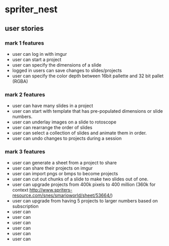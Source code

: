 # spriter_nest
## user stories
### mark 1 features
* user can log in with imgur
* user can start a project
* user can specify the dimensions of a slide
* logged in users can save changes to slides/projects
* user can specify the color depth between 16bit pallette and 32 bit pallet (RGBA)

### mark 2 features
* user can have many slides in a project
* user can start with template that has pre-populated dimensions or slide numbers.
* user can underlay images on a slide to rotoscope
* user can rearrange the order of slides
* user can select a collection of slides and animate them in order.
* user can undo changes to projects during a session

### mark 3 features
* user can generate a sheet from a project to share
* user can share their projects on imgur
* user can import pngs or bmps to become projects
* user can cut out chunks of a slide to make two slides out of one.
* user can upgrade projects from 400k pixels to 400 million (360k for context http://www.spriters-resource.com/snes/smarioworld/sheet/53664/)
* user can upgrade from having 5 projects to larger numbers based on subscription
* user can 
* user can 
* user can 
* user can 
* user can 
* user can 
